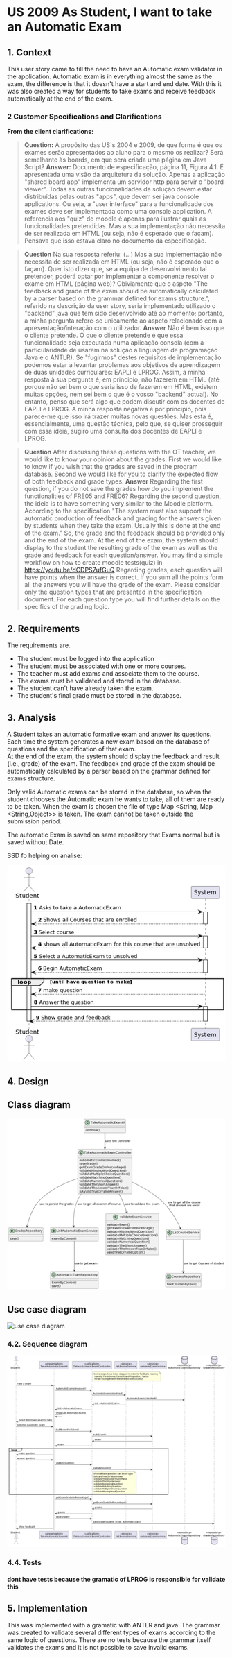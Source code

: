 # US 2009 As Student, I want to take an Automatic Exam

## 1. Context

This user story came to fill the need to have an Automatic exam validator in the application.
Automatic exam is in everything almost the same as the exam, the difference is that it doesn't have a start and end date.
With this it was also created a way for students to take exams and receive feedback automatically at the end of the exam.

### 2 Customer Specifications and Clarifications

**From the client clarifications:**

> **Question:**
> A propósito das US's 2004 e 2009, de que forma é que os exames serão apresentados ao aluno para o mesmo os realizar? Será semelhante às boards, em que será criada uma página em Java Script?
> **Answer:**
> Documento de especificação, página 11, Figura 4.1. É apresentada uma visão da arquitetura da solução.
> Apenas a aplicação "shared board app" implementa um servidor http para servir o "board viewer". Todas as outras funcionalidades da solução devem estar distribuídas pelas outras "apps", que devem ser java console applications. Ou seja, a "user interface" para a funcionalidade dos exames deve ser implementada como uma console application. A referencia aos "quiz" do moodle é apenas para ilustrar quais as funcionalidades pretendidas. Mas a sua implementação não necessita de ser realizada em HTML (ou seja, não é esperado que o façam).
> Pensava que isso estava claro no documento da especificação.

> **Question**
>Na sua resposta referiu:
> (...) Mas a sua implementação não necessita de ser realizada em HTML (ou seja, não é esperado que o façam).
>Quer isto dizer que, se a equipa de desenvolvimento tal pretender, poderá optar por implementar a componente resolver o exame em HTML (página web)?
>Obiviamente que o aspeto "The feedback and grade of the exam should be automatically calculated by a parser based on the grammar defined for exams structure.", referido na descrição da user story, seria implementado utilizado o "backend" java que tem sido desenvolvido até ao momento; portanto, a minha pergunta refere-se unicamente ao aspeto relacionado com a apresentação/interação com o utilizador.
> **Answer**
> Não é bem isso que o cliente pretende. O que o cliente pretende é que essa funcionalidade seja executada numa aplicação consola (com a particularidade de usarem na solução a linguagem de programação Java e o ANTLR). Se "fugirmos" destes requisitos de implementação podemos estar a levantar problemas aos objetivos de aprendizagem de duas unidades curriculares: EAPLI e LPROG. Assim, a minha resposta à sua pergunta é, em principio, não fazerem em HTML (até porque não sei bem o que seria isso de fazerem em HTML, existem muitas opções, nem sei bem o que é o vosso "backend" actual). No entanto, penso que será algo que podem discutir com os docentes de EAPLI e LPROG.
> A minha resposta negativa é por principio, pois parece-me que isso irá trazer muitas novas questões. Mas esta é, essencialmente, uma questão técnica, pelo que, se quiser prosseguir com essa ideia, sugiro uma consulta dos docentes de EAPLI e LPROG.

> **Question**
> After discussing these questions with the OT teacher, we would like to know your opinion about the grades.
> First we would like to know if you wish that the grades are saved in the program database. Second we would like for you to clarify the expected flow of both feedback and grade types.
> **Answer**
> Regarding the first question, if you do not save the grades how do you implement the functionalities of FRE05 and FRE06?
> Regarding the second question, the ideia is to have something very similar to the Moodle platform. According to the specification "The system must also support the automatic production of feedback and grading for the answers given by students when they take the exam. Usually this is done at the end of the exam." So, the grade and the feedback should be provided only and the end of the exam. At the end of the exam, the system should display to the student the resulting grade of the exam as well as the grade and feedback for each question/answer.
> You may find a simple workflow on how to create moodle tests(quiz) in https://youtu.be/dCDPS7ufGuQ
> Regarding grades, each question will have points when the answer is correct. If you sum all the points form all the answers you will have the grade of the exam.
> Please consider only the question types that are presented in the specification document. For each question type you will find further details on the specifics of the grading logic.

## 2. Requirements

The requirements are.
- The student must be logged into the application
- The student must be associated with one or more courses.
- The teacher must add exams and associate them to the course.
- The exams must be validated and stored in the database.
- The student can't have already taken the exam.
- The student's final grade must be stored in the database.

## 3. Analysis

A Student takes an automatic formative exam and answer its questions. 
Each time the system generates a new exam based on the database of questions and the specification of that exam.   
At the end of the exam, the system should display the feedback and result (i.e., grade) of the exam.
The feedback and grade of the exam should be automatically calculated by a parser based on the grammar defined for exams structure.

Only valid Automatic exams can be stored in the database, so when the student chooses the Automatic exam he wants to take, all of them
are ready to be taken.
When the exam is chosen the file of type Map <String, Map <String,Object>> is taken.
The exam cannot be taken outside the submission period.

The automatic Exam is saved on same repository that Exams normal but is saved without Date.

SSD fo helping on analise:

![a class diagram](ssd-student-2009.png "A Class Diagram")
## 4. Design

## Class diagram
![a class diagram](cd-2009.png "A Class Diagram")
## Use case diagram
![use case diagram](uc-2009.png "A Use Case Diagram")


### 4.2. Sequence diagram

![a sequence diagram](sd-2009.png "A Sequence Diagram")

### 4.4. Tests

#### dont have tests because the gramatic of LPROG is responsible for validate this

## 5. Implementation

This was implemented with a gramatic with ANTLR and java.
The grammar was created to validate several different types of exams according to the same logic of questions.
There are no tests because the grammar itself validates the exams and it is not possible to save invalid exams.


